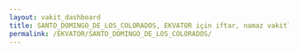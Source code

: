 ```yaml
---
layout: vakit_dashboard
title: SANTO_DOMINGO_DE_LOS_COLORADOS, EKVATOR için iftar, namaz vakitleri ve hava durumu - ilçe/eyalet seç
permalink: /EKVATOR/SANTO_DOMINGO_DE_LOS_COLORADOS/
---
```


<script type="text/javascript">
  var GLOBAL_COUNTRY = 'EKVATOR';
  var GLOBAL_CITY = 'SANTO_DOMINGO_DE_LOS_COLORADOS';
  var GLOBAL_STATE = '';
  var lat = 72;
  var lon = 21;
</script>
